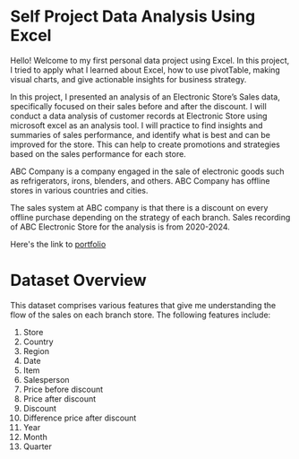 # Self Project Data Analysis Using Excel
Hello! Welcome to my first personal data project using Excel. In this project, I tried to apply what I learned about Excel, how to use pivotTable, making visual charts, and give actionable insights for business strategy. 

In this project, I presented an analysis of an Electronic Store’s Sales data, specifically focused on their sales before and after the discount. I will conduct a data analysis of customer records at Electronic Store using microsoft excel as an analysis tool. I will practice to find insights and summaries of sales performance, and identify what is best and can be improved for the store. This can help to create promotions and strategies based on the sales performance for each store.

ABC Company is a company engaged in the sale of electronic goods such as refrigerators, irons, blenders, and others. ABC Company has offline stores in various countries and cities.

The sales system at ABC company is that there is a discount on every offline purchase depending on the strategy of each branch. Sales recording of ABC Electronic Store for the analysis is from 2020-2024.

Here's the link to [portfolio](https://drive.google.com/file/d/1Dmzltq7m8bYh2KUe6BWWfAZzoW-pi12F/view?usp=sharing)

# Dataset Overview

This dataset comprises various features that give me understanding the flow of the sales on each branch store. 
The following features include: 
1. Store
2. Country
3. Region
4. Date
5. Item
6. Salesperson
7. Price before discount
8. Price after discount
9. Discount
10. Difference price after discount
11. Year
12. Month
13. Quarter
